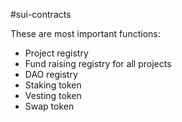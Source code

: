 #sui-contracts

These are most important functions:
- Project registry
- Fund raising registry for all projects
- DAO registry
- Staking token
- Vesting token
- Swap token
